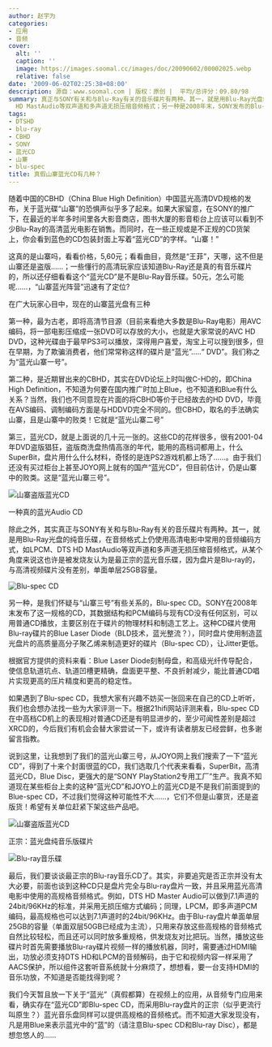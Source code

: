 ```yaml
---
author: 赵宇为
categories:
- 应用
- 音频
cover:
  alt: ''
  caption: ''
  image: https://images.soomal.cc/images/doc/20090602/00002025.webp
  relative: false
date: '2009-06-02T02:25:38+08:00'
description: 源自：www.soomal.com | 版权：原创 |  平均/总评分：09.80/98
summary: 真正与SONY有关和与Blu-Ray有关的音乐碟片有两种。其一，就是用Blu-Ray光盘的纯音乐碟，在音频格式上仍使用高清电影中常用的音频编码方式，如LPCM、DTS
  HD MastAudio等双声道和多声道无损压缩音频格式；另一种是2008年末，SONY发布的Blu-spec Audio CD，数据结构和编码与Audio CD完全相同，但盘片材料和母盘制作用了蓝光相关技术。
tags:
- DTSHD
- blu-ray
- CBHD
- SONY
- 蓝光CD
- 山寨
- blu-spec
title: 真假山寨蓝光CD有几种？
---
```


随着中国的CBHD（China Blue High Definition）中国蓝光高清DVD规格的发布，关于蓝光碟“山寨”的恐惧声似乎多了起来。如果大家留意，在SONY的推广下，在最近的半年多时间里各大影音商店，图书大厦的影音柜台上应该可以看到不少Blu-Ray的高清蓝光电影在销售。而同时，在一些正规或是不正规的CD货架上，你会看到蓝色的CD包装封面上写着“蓝光CD”的字样。“山寨！”



这真的是山寨吗，看看价格，5,60元；看看曲目，竟然是“王菲”，天哪，这不但是山寨还是盗版……；一些懂行的高清玩家应该知道Blu-Ray还是真的有音乐碟片的，所以还仔细看看这个“蓝光CD”是不是Blu-Ray音乐碟。50元，怎么可能呢……，“山寨蓝光阵营”迅速有了定位?



在广大玩家心目中，现在的山寨蓝光盘有三种



第一种，最为古老，即将高清节目源（目前来看绝大多数是Blu-Ray电影）用AVC编码，将一部电影压缩成一张DVD可以存放的大小，也就是大家常说的AVC HD DVD，这种光碟由于最早PS3可以播放，深得用户喜爱，淘宝上可以搜到很多，但在早期，为了欺骗消费者，他们常常称这样的碟片是“蓝光”.....“ DVD”。我们称之为“蓝光山寨一号”。



第二种，是近期冒出来的CBHD，其实在DVD论坛上时叫做C-HD的，即China High Definition，不知道为何要在国内推广时加上Blue，也不知道和Blue有什么关系？当然，我们也不同意现在片面的将CBHD等价于已经故去的HD DVD，毕竟在AVS编码、调制编码方面是与HDDVD完全不同的。但CBHD，取名的手法确实山寨，且是山寨中的败类！它就是“蓝光山寨二号”



第三，蓝光CD，就是上面说的几十元一张的。这些CD的花样很多，很有2001-04年DVD盗版猖狂，盗版商洗盘热情高涨的年代，能用的高档词都用上，什么SuperBit，盘片用什么什么材料，奇怪的是连PS2游戏机都上场了……。由于我们还没有买过柜台上甚至JOYO网上就有的国产“蓝光CD”，但目前估计，仍是山寨中的败类。这是“蓝光山寨三号”。



![山寨盗版蓝光CD](https://images.soomal.cc/images/doc/20090602/00002022.webp)



一种真的蓝光Audio CD



除此之外，其实真正与SONY有关和与Blu-Ray有关的音乐碟片有两种。其一，就是用Blu-Ray光盘的纯音乐碟，在音频格式上仍使用高清电影中常用的音频编码方式，如LPCM、DTS HD MastAudio等双声道和多声道无损压缩音频格式，从某个角度来说这也许是被发烧友认为是最正宗的蓝光音乐碟，因为盘片是Blu-ray的，与高清视频碟片没有差别，单面单层25GB容量。



![Blu-spec CD](https://images.soomal.cc/images/doc/20090602/00002021.webp)



另一种，是我们怀疑与“山寨三号”有些关系的，Blu-spec CD。SONY在2008年末发布了这一规格的CD，其数据结构和PCM编码与现有CD没有任何区别，可以用普通CD播放，主要区别在于碟片的物理材料和制造工艺上。这种CD碟片使用Blu-ray碟片的Blue Laser Diode（BLD技术，蓝光整流？），同时盘片使用制造蓝光盘片的高质量高分子聚乙烯来制造更好的碟片（Blu-spec CD），让Jitter更低。



根据官方提供的资料来看：Blue Laser Diode刻制母盘，和高级光纤传导配合，使信息轨道坑点、轨道凹槽更精确，盘面更平整、不良折射减少，能比普通CD唱片实现更高的压片精度和更高的稳定性。



如果遇到了Blu-spec CD，我想大家有兴趣不妨买一张回来在自己的CD上听听，我们也会想办法找一些为大家评测一下。根据21hifi网站评测来看，Blu-spec CD在中高档CD机上的表现相对普通CD还是有明显进步的，至少可闻性差别是超过XRCD的，今后我们有机会会替大家尝试一下，或许有读者朋友已经尝鲜，也多谢留言指教。



说到这里，让我想到了我们的蓝光山寨三号，从JOYO网上我们搜索了一下“蓝光CD”，得到了十来个封面很蓝的CD，我们选取几个代表来看看，SuperBit，高清蓝光CD，Blue Disc，更强大的是“SONY PlayStation2专用工厂”生产。我真不知道现在某些柜台上卖的这种“蓝光CD”和JOYO上的蓝光CD是不是我们前面提到的Blue-spec CD，不过我们觉得这种可能性不大……，它们不但是山寨货，还是盗版货！希望有关单位赶紧下架这些产品吧。



![山寨盗版蓝光CD](https://images.soomal.cc/images/doc/20090602/00002023.webp)



正宗：蓝光盘纯音乐版碟片



![Blu-ray音乐碟](https://images.soomal.cc/images/doc/20090602/00002024.webp)



最后，我们要谈谈最正宗的Blu-ray音乐CD了。其实，非要追究是否正宗并没有太大必要，前面也谈到这种CD只是盘片完全与Blu-ray盘片一致，并且采用蓝光高清电影中使用的高规格音频格式。例如，DTS HD Master Audio可以做到7.1声道的24bit/96KHz的标准，并采用无损压缩方式编码；同理，LPCM，即多声道PCM编码，最高规格也可以达到7.1声道时的24bit/96KHz。由于Blu-ray盘片单面单层25GB的容量（单面双层50GB已经成为主流），只用来存放这些高规格的音频格式自然比较轻松，而且还可以同时放多重规格，供发烧友对比把玩。当然，播放这些碟片时首先需要播放Blu-ray碟片视频一样的播放机器，同时，需要通过HDMI输出，功放必须支持DTS HD和LPCM的音频解码，由于它和视频内容一样采用了AACS保护，所以组件这套听音系统就十分麻烦了，想想看，要一台支持HDMI的音乐功放，不知道是否能找得到呢？



我们今天暂且放一下关于“蓝光”（真假都算）在视频上的应用，从音频专门应用来看，确实存在“蓝光CD”即Blu-spec CD，而采用Blu-ray盘片的正宗（似乎更流行叫原生？）蓝光音乐盘同样可以提供高规格的音频格式。而不知道大家发现没有，凡是用Blue来表示蓝光中的“蓝”的（请注意Blu-spec CD和Blu-ray Disc），都是想忽悠人的……